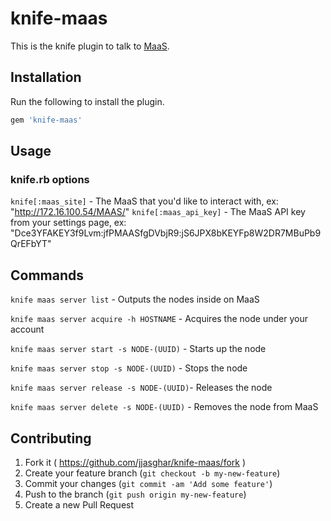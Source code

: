 # knife-maas

This is the knife plugin to talk to [MaaS](http://maas.ubuntu.com/).

## Installation

Run the following to install the plugin.

```ruby
gem 'knife-maas'
```
## Usage

### knife.rb options

`knife[:maas_site]` - The MaaS that you'd like to interact with, ex: "http://172.16.100.54/MAAS/"
`knife[:maas_api_key]` - The MaaS API key from your settings page, ex: "Dce3YFAKEY3f9Lvm:jfPMAASfgDVbjR9:jS6JPX8bKEYFp8W2DR7MBuPb9QrEFbYT"

## Commands

`knife maas server list` - Outputs the nodes inside on MaaS

`knife maas server acquire -h HOSTNAME` - Acquires the node under your account

`knife maas server start -s NODE-(UUID)` - Starts up the node

`knife maas server stop -s NODE-(UUID)` - Stops the node

`knife maas server release -s NODE-(UUID)`- Releases the node

`knife maas server delete -s NODE-(UUID)` - Removes the node from MaaS



## Contributing

1. Fork it ( https://github.com/jjasghar/knife-maas/fork )
2. Create your feature branch (`git checkout -b my-new-feature`)
3. Commit your changes (`git commit -am 'Add some feature'`)
4. Push to the branch (`git push origin my-new-feature`)
5. Create a new Pull Request
